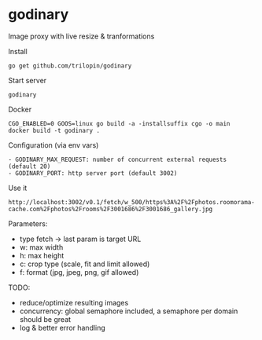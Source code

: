 # godinary
Image proxy with live resize &amp; tranformations


Install
```
go get github.com/trilopin/godinary
```

Start server
```
godinary
```


Docker
```
CGO_ENABLED=0 GOOS=linux go build -a -installsuffix cgo -o main
docker build -t godinary .
```

Configuration (via env vars)
```
- GODINARY_MAX_REQUEST: number of concurrent external requests (default 20)
- GODINARY_PORT: http server port (default 3002)
```


Use it
```
http://localhost:3002/v0.1/fetch/w_500/https%3A%2F%2Fphotos.roomorama-cache.com%2Fphotos%2Frooms%2F3001686%2F3001686_gallery.jpg
```

Parameters:
- type fetch -> last param is target URL
- w: max width
- h: max height
- c: crop type (scale, fit and limit allowed)
- f: format (jpg, jpeg, png, gif allowed)

TODO:
- reduce/optimize resulting images
- concurrency: global semaphore included, a semaphore per domain should be great
- log & better error handling
